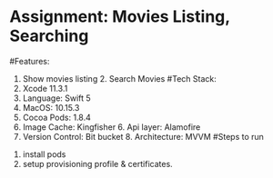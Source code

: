 # Assignment: Movies Listing, Searching

#Features:
1. Show movies listing 2. Search Movies
#Tech Stack:
1. Xcode 11.3.1
2. Language: Swift 5
3. MacOS: 10.15.3
4. Cocoa Pods: 1.8.4
5. Image Cache: Kingfisher 6. Api layer: Alamofire
7. Version Control: Bit bucket 8. Architecture: MVVM
#Steps to run
1) install pods
2) setup provisioning profile & certificates.
